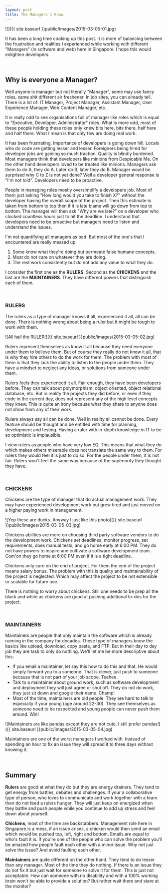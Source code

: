 ```yaml
---
layout: post
title: The Managers I Know
---
```


![]({{ site.baseurl }}public/images/2015-03-05-01.jpg)

It has been a long time cooking up this post. It is more of balancing between the frustration and realities I experienced while working with different "Managers" (in software and web) here in Singapore. I hope this would enlighten developers.

<!--more-->

<br/>

## Why is everyone a Manager?

Well anyone is manager but not literally "Manager", some may use fancy roles, same shit different air freshener. In job sites, you can already tell. There is a lot of: IT Manager, Project Manager, Assistant Manager, User Experience Manager, Web Content Manager, etc.

It is really odd to see organisations full of manager like roles which is equal to "Executive, Developer, Administrator" roles. What is more odd, most of these people holding these roles only knew bits here, bits there, half here and half there. What I mean is that only few are doing real work.

It has been frustrating. Importance of developers is going down hill. Locals who do code are getting lesser and lesser. Foreigners being hired for developer jobs are gaining so much traction. Quality is blindly burdened. Most managers think that developers like minions from Despicable Me. On the other hand developers loved to be treated like minions. Managers ask them to do A, they do A. Later do B, later they do B. Manager would be surprised why C to Z is not yet done? Well a developer general response is "I'm not told". Developers need to be proactive.

People in managing roles mostly oversimplify a developers job. Most of them just asking "How long would you take to finish X?" without the developer having the overall scope of the project. Then this estimate is taken from bottom to top then if it is late blame will go down from top to bottom. The manager will then ask "Why are we late?" on a developer who clocked countless hours just to hit the deadline. I understand that developers need to be proactive but managers need to listen and understand the issues.

I'm not quantifying all managers as bad. But most of the one's that I encountered are really messed up.

1. Some know what they're doing but permeate false humane concepts.
2. Most do not care on whatever they are doing.
3. The rest work consistently but do not add any value to what they do.

I consider the first one as the __RULERS__. Second as the __CHICKENS__ and the last are the __MAINTAINERS__. They have different powers that distinguish each of them.


<br/>

### RULERS

The rulers as a type of manager knows it all, experienced it all, all can be done. There is nothing wrong about being a ruler but it might be tough to work with them.

![All hail the RULER!]({{ site.baseurl }}public/images/2015-03-05-02.jpg)

Rulers represent themselves as know it all because they need everyone under them to believe them. But of course they really do not know it all, that is why they hire others to do the work for them. The problem with most of them is that they lack the ability to listen to the people under them. They have a mindset to neglect any ideas, or solutions from someone under them.

Rulers feels they experienced it all. Fair enough, they have been developers before. They can talk about polymorphism, object oriented, object relational database, etc. But in reality the projects they did before, or even if they code in the current day, does not represent any of the high level concepts they knew. This is quite an irony because what they share to anyone does not show from any of their work.

Rulers always say all can be done. Well in reality all cannot be done. Every feature should be thought and be entitled with time for planning, development and testing. Having a ruler with in-depth knowledge in IT to be so optimistic is implausible.

I view rulers as people who have very low EQ. This means that what they do which makes others miserable does not translate the same way to them. For rulers they would feel it is just to do so.  For the people under them, it is not fair. Rulers won't feel the same way because of the superiority they thought they have.

<br/>

### CHICKENS

Chickens are the type of manager that do actual management work. They may have experienced development work but grew tired and just moved on a higher paying work in management.

![Yep these are ducks. Anyway I just like this photo]({{ site.baseurl }}public/images/2015-03-05-03.jpg)

Chickens abilities are more on choosing third party software vendors to do the development work. Chickens set deadlines, monitor progress, set requirements, does manual tests, and go home early at 6:00 PM. They do not have powers to inspire and cultivate a software development team. Com'on they go home at 6:00 PM even if it is a tight deadline.

Chickens only care on the end of project. For them the end of the project means salary bonus. The problem with this is quality and maintainability of the project is neglected. Which may affect the project to be not extensible or scalable for future use.

There is nothing to worry about chickens. Still one needs to be prep all the black and white as chickens are good at pushing additional to-dos for the project.

<br/>

### MAINTAINERS

Maintainers are people that only maintain the software which is already running in the company for decades. These type of managers know the basics like upload, download, copy paste, and FTP. But in their day to day job they are task to only do nothing. We'll let me be more descriptive about this:

- If you email a maintainer, let say this how to do this and that. He would simply forward you to a someone. That is clever, just push to someone because that is not part of your job scope. Teehee.
- Talk to a maintainer about ground work, such as software development and deployment they will just agree or shut off. They do not do work, they just sit down and google their name. Champ!
- Most of the time, maintainers are old people. They are hard to talk to especially if your young (age around 22-30). They see themselves as someone need to be respected and young people can never push them around. Win!

![Maintainers are like pandas except they are not cute. I still prefer pandas!]({{ site.baseurl }}public/images/2015-03-05-04.jpg)

Maintainers are one of the worst managers I worked with. Instead of spending an hour to fix an issue they will spread it to three days without knowing it.

<br/>

## Summary

__Rulers__ are good at what they do but they are energy drainers. They tend to get energy from battles, debates and challenges.  If your a collaborative type of person, who loves to communicate and work together with a team then do not feed a rulers hunger. They will just keep on energized when they battle and push people while you continue to add up stress and feel down about yourself.

__Chickens__, most of the time are backstabbers. Management role here in Singapore is a mess, if an issue arises, a chicken would then send an email which would be pushed top, left, right and bottom. Emails are equal to who's fault it is. If you're one of the people who can solve the problem you'll be amazed how people fault each other with a minor issue. Why not just solve the issue? And avoid faulting each other.

__Maintainers__ are quite different on the other hand. They tend to do lesser than any manager. Most of the time they do nothing. If there is an issue they do not fix it but just wait for someone to solve it for them. This is just not acceptable. How can someone with no disability and with a 100% working brain won't be able to provide a solution? But rather wait there and stare at the monitor?
